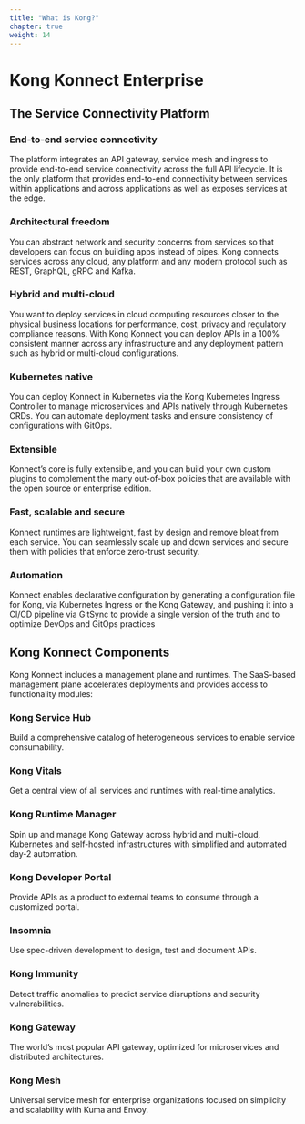 ```yaml
---
title: "What is Kong?"
chapter: true
weight: 14
---
```


# Kong Konnect Enterprise
## The Service Connectivity Platform

### End-to-end service connectivity
The platform integrates an API gateway, service mesh and ingress to provide end-to-end service connectivity across the full API lifecycle. It is the only platform that provides end-to-end connectivity between services within applications and across applications as well as exposes services at the edge.

### Architectural freedom
You can abstract network and security concerns from services so that developers can focus on building apps instead of pipes. Kong connects services across any cloud, any platform and any modern protocol such as REST, GraphQL, gRPC and Kafka.

### Hybrid and multi-cloud
You want to deploy services in cloud computing resources closer to the physical business locations for performance, cost, privacy and regulatory compliance reasons. With Kong Konnect you can deploy APIs in a 100% consistent manner across any infrastructure and any deployment pattern such as hybrid or multi-cloud configurations.

### Kubernetes native
You can deploy Konnect in Kubernetes via the Kong Kubernetes Ingress Controller to manage microservices and APIs natively through Kubernetes CRDs. You can automate deployment tasks and ensure consistency of configurations with GitOps.

### Extensible
Konnect’s core is fully extensible, and you can build your own custom plugins to complement the many out-of-box policies that are available with the open source or enterprise edition.

### Fast, scalable and secure
Konnect runtimes are lightweight, fast by design and remove bloat from each service. You can seamlessly scale up and down services and secure them with policies that enforce zero-trust security.

### Automation
Konnect enables declarative configuration by generating a configuration file for Kong, via Kubernetes Ingress or the Kong Gateway, and pushing it into a CI/CD pipeline via GitSync to provide a single version of the truth and to optimize DevOps and GitOps practices



## Kong Konnect Components

Kong Konnect includes a management plane and runtimes. The SaaS-based management plane accelerates deployments and provides access to functionality modules:

### Kong Service Hub
Build a comprehensive catalog of heterogeneous services to enable service consumability.

### Kong Vitals
Get a central view of all services and runtimes with real-time analytics.

### Kong Runtime Manager
Spin up and manage Kong Gateway across hybrid and multi-cloud, Kubernetes and self-hosted infrastructures with simplified and automated day-2 automation.

### Kong Developer Portal
Provide APIs as a product to external teams to consume through a customized portal.

### Insomnia
Use spec-driven development to design, test and document APIs.

### Kong Immunity
Detect traffic anomalies to predict service disruptions and security vulnerabilities.

### Kong Gateway
The world’s most popular API gateway, optimized for microservices and distributed architectures.

### Kong Mesh
Universal service mesh for enterprise organizations focused on simplicity and scalability with Kuma and Envoy.